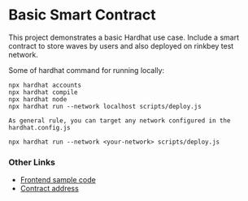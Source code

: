 # Basic Smart Contract

This project demonstrates a basic Hardhat use case. Include a smart contract to store waves by users and also deployed on rinkbey test network.

Some of hardhat command for running locally:

```shell
npx hardhat accounts
npx hardhat compile
npx hardhat node
npx hardhat run --network localhost scripts/deploy.js

As general rule, you can target any network configured in the hardhat.config.js

npx hardhat run --network <your-network> scripts/deploy.js
```

### Other Links
* [Frontend sample code](https://replit.com/@Mishra121/waveportal-starter-project#src/App.jsx)
* [Contract address](https://rinkeby.etherscan.io/address/0x66A93dd60460d5Bc8e6C8B06f76AB6B381AbE3Fe)

